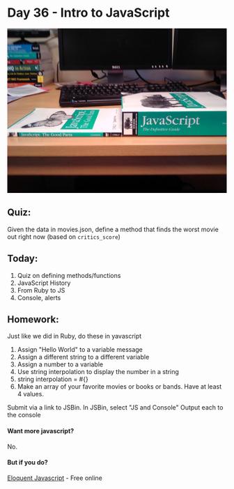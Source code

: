 Day 36 - Intro to JavaScript
===============

![thegoodparts](assets/goodparts.png)


Quiz:
----

Given the data in movies.json, define a method that finds the worst movie out right
now (based on `critics_score`)


Today:
-----

1. Quiz on defining methods/functions
2. JavaScript History
3. From Ruby to JS
4. Console, alerts


Homework:
--------

Just like we did in Ruby, do these in yavascript

1. Assign "Hello World" to a variable message
1. Assign a different string to a different variable
1. Assign a number to a variable
1. Use string interpolation to display the number in a string
1. string interpolation = #{}
1. Make an array of your favorite movies or books or bands.  Have at least 4 values.

Submit via a link to JSBin. In JSBin, select "JS and Console" Output each to the console

#### Want more javascript?

No.

#### But if you do?

[Eloquent Javascript](http://eloquentjavascript.net/) - Free online
